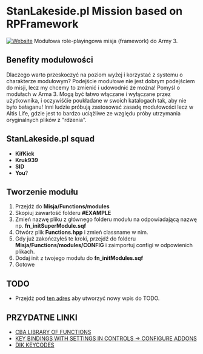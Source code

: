 # StanLakeside.pl Mission based on RPFramework

[![Website](https://img.shields.io/website-up-down-green-red/https/stanlakeside.pl.svg)](https://stanlakeside.pl/)
Modułowa role-playingowa misja (framework) do Army 3.


## Benefity modułowości
Dlaczego warto przeskoczyć na poziom wyżej i korzystać z systemu o charakterze modułowym? Podejście modułowe nie jest dobrym podejściem do misji, lecz my chcemy to zmienić i udowodnić że można! Pomyśl o modułach w Arma 3. Mogą być łatwo włączane i wyłączane przez użytkownika, i oczywiśćie poukładane w swoich katalogach tak, aby nie było bałaganu! Inni ludzie próbują zastosować zasadę modułowości lecz w Altis Life, gdzie jest to bardzo uciążliwe ze względu próby utrzymania oryginalnych plików z "rdzenia".


## StanLakeside.pl squad
* **KifKick**
* **Kruk939**
* **SID**
* **You**?

## Tworzenie modułu
1. Przejdź do **Misja/Functions/modules**
2. Skopiuj zawartość folderu **#EXAMPLE**
3. Zmień nazwę pliku z głównego folderu modułu na odpowiadającą nazwę np. **fn_initSuperModule.sqf**
4. Otwórz plik **Functions.hpp** i zmień classname w nim.
5. Gdy już zakończyłeś te kroki, przejdź do folderu **Misja/Functions/modules/CONFIG** i zaimportuj configi w odpowienich plikach.
6. Dodaj init z twojego modułu do **fn_initModules.sqf**
7. Gotowe

## TODO
* Przejdź pod [ten adres](https://github.com/Kruk939/StanLakeside-v2/projects) aby utworzyć nowy wpis do TODO.

## PRZYDATNE LINKI
* [CBA LIBRARY OF FUNCTIONS](https://cbateam.github.io/CBA_A3/docs/files/overview-txt.html)
* [KEY BINDINGS WITH SETTINGS IN CONTROLS -> CONFIGURE ADDONS](https://github.com/CBATeam/CBA_A3/wiki/Keybinding#example)
* [DIK KEYCODES](https://community.bistudio.com/wiki/DIK_KeyCodes)
